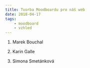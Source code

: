 ```yaml
---
title: Tvorba Moodboardu pro náš web
date: 2018-04-17
tags: 
    - moodboard
    - vzhled
---
```

1. Marek Bouchal

2. Karin Galle

3. Simona Smetánková
